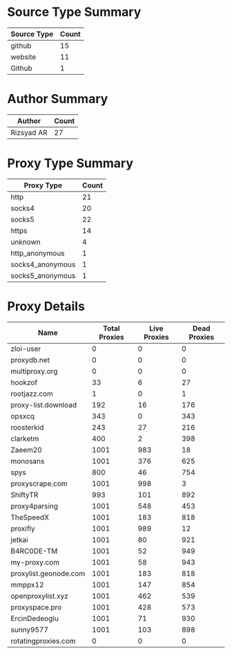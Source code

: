 # Source Type Summary

| Source Type | Count |
|-------------|-------|
| github | 15 |
| website | 11 |
| Github | 1 |


# Author Summary

| Author | Count |
|--------|-------|
| Rizsyad AR | 27 |


# Proxy Type Summary

| Proxy Type | Count |
|------------|-------|
| http | 21 |
| socks4 | 20 |
| socks5 | 22 |
| https | 14 |
| unknown | 4 |
| http_anonymous | 1 |
| socks4_anonymous | 1 |
| socks5_anonymous | 1 |


# Proxy Details

| Name | Total Proxies | Live Proxies | Dead Proxies |
|------|---------------|--------------|---------------|
| zloi-user | 0 | 0 | 0 |
| proxydb.net | 0 | 0 | 0 |
| multiproxy.org | 0 | 0 | 0 |
| hookzof | 33 | 6 | 27 |
| rootjazz.com | 1 | 0 | 1 |
| proxy-list.download | 192 | 16 | 176 |
| opsxcq | 343 | 0 | 343 |
| roosterkid | 243 | 27 | 216 |
| clarketm | 400 | 2 | 398 |
| Zaeem20 | 1001 | 983 | 18 |
| monosans | 1001 | 376 | 625 |
| spys | 800 | 46 | 754 |
| proxyscrape.com | 1001 | 998 | 3 |
| ShiftyTR | 993 | 101 | 892 |
| proxy4parsing | 1001 | 548 | 453 |
| TheSpeedX | 1001 | 183 | 818 |
| proxifly | 1001 | 989 | 12 |
| jetkai | 1001 | 80 | 921 |
| B4RC0DE-TM | 1001 | 52 | 949 |
| my-proxy.com | 1001 | 58 | 943 |
| proxylist.geonode.com | 1001 | 183 | 818 |
| mmppx12 | 1001 | 147 | 854 |
| openproxylist.xyz | 1001 | 462 | 539 |
| proxyspace.pro | 1001 | 428 | 573 |
| ErcinDedeoglu | 1001 | 71 | 930 |
| sunny9577 | 1001 | 103 | 898 |
| rotatingproxies.com | 0 | 0 | 0 |
